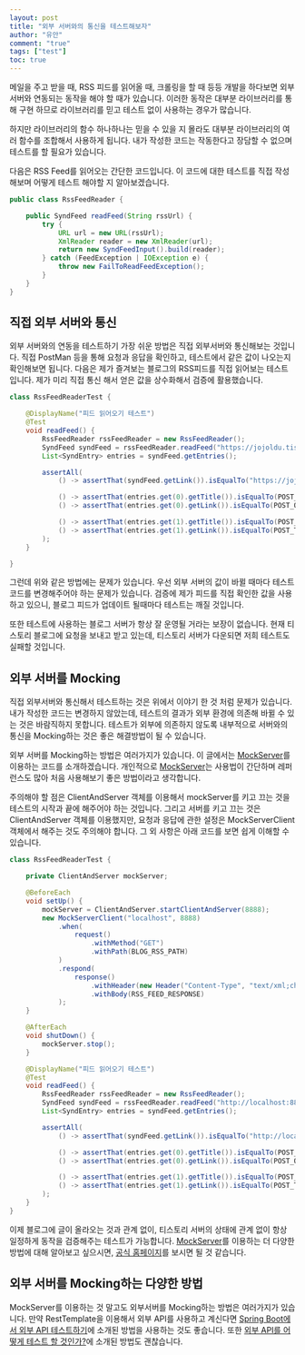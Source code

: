 ```yaml
---
layout: post
title: "외부 서버와의 통신을 테스트해보자"
author: "유안"
comment: "true"
tags: ["test"]
toc: true
---
```


메일을 주고 받을 때, RSS 피드를 읽어올 때, 크롤링을 할 때 등등 개발을 하다보면 외부서버와 연동되는 동작을 해야 할 때가 있습니다.
이러한 동작은 대부분 라이브러리를 통해 구현 하므로 라이브러리를 믿고 테스트 없이 사용하는 경우가 많습니다.

하지만 라이브러리의 함수 하나하나는 믿을 수 있을 지 몰라도 대부분 라이브러리의 여러 함수를 조합해서 사용하게 됩니다.
내가 작성한 코드는 작동한다고 장담할 수 없으며 테스트를 할 필요가 있습니다.

다음은 RSS Feed를 읽어오는 간단한 코드입니다.
이 코드에 대한 테스트를 직접 작성해보며 어떻게 테스트 해야할 지 알아보겠습니다.
```java
public class RssFeedReader {

    public SyndFeed readFeed(String rssUrl) {
        try {
            URL url = new URL(rssUrl);
            XmlReader reader = new XmlReader(url);
            return new SyndFeedInput().build(reader);
        } catch (FeedException | IOException e) {
            throw new FailToReadFeedException();
        }
    }
}
```  

## 직접 외부 서버와 통신

외부 서버와의 연동을 테스트하기 가장 쉬운 방법은 직접 외부서버와 통신해보는 것입니다.
직접 PostMan 등을 통해 요청과 응답을 확인하고, 테스트에서 같은 값이 나오는지 확인해보면 됩니다.
다음은 제가 즐겨보는 블로그의 RSS피드를 직접 읽어보는 테스트입니다.
제가 미리 직접 통신 해서 얻은 값을 상수화해서 검증에 활용했습니다.

```java
class RssFeedReaderTest {

    @DisplayName("피드 읽어오기 테스트")
    @Test
    void readFeed() {
        RssFeedReader rssFeedReader = new RssFeedReader();
        SyndFeed syndFeed = rssFeedReader.readFeed("https://jojoldu.tistory.com/rss");
        List<SyndEntry> entries = syndFeed.getEntries();

        assertAll(
            () -> assertThat(syndFeed.getLink()).isEqualTo("https://jojoldu.tistory.com/"),

            () -> assertThat(entries.get(0).getTitle()).isEqualTo(POST_ONE_TITLE),
            () -> assertThat(entries.get(0).getLink()).isEqualTo(POST_ONE_LINK),

            () -> assertThat(entries.get(1).getTitle()).isEqualTo(POST_TWO_TITLE),
            () -> assertThat(entries.get(1).getLink()).isEqualTo(POST_TWO_LINK)
        );
    }

}
```

그런데 위와 같은 방법에는 문제가 있습니다.
우선 외부 서버의 값이 바뀔 때마다 테스트 코드를 변경해주어야 하는 문제가 있습니다.
검증에 제가 피드를 직접 확인한 값을 사용하고 있으니, 블로그 피드가 업데이트 될때마다 테스트는 깨질 것입니다.

또한 테스트에 사용하는 블로그 서버가 항상 잘 운영될 거라는 보장이 없습니다.
현재 티스토리 블로그에 요청을 보내고 받고 있는데, 티스토리 서버가 다운되면 저희 테스트도 실패할 것입니다.

## 외부 서버를 Mocking

직접 외부서버와 통신해서 테스트하는 것은 위에서 이야기 한 것 처럼 문제가 있습니다.
내가 작성한 코드는 변경하지 않았는데, 테스트의 결과가 외부 환경에 의존해 바뀔 수 있는 것은 바람직하지 못합니다.
테스트가 외부에 의존하지 않도록 내부적으로 서버와의 통신을 Mocking하는 것은 좋은 해결방법이 될 수 있습니다.

외부 서버를 Mocking하는 방법은 여러가지가 있습니다.
이 글에서는 [MockServer](https://www.mock-server.com/)를 이용하는 코드를 소개하겠습니다.
개인적으로 [MockServer](https://www.mock-server.com/)는 사용법이 간단하며 레퍼런스도 많아 처음 사용해보기 좋은 방법이라고 생각합니다.  

주의해야 할 점은 ClientAndServer 객체를 이용해서 mockServer를 키고 끄는 것을 테스트의 시작과 끝에 해주어야 하는 것입니다.
그리고 서버를 키고 끄는 것은 ClientAndServer 객체를 이용했지만, 요청과 응답에 관한 설정은 MockServerClient 객체에서 해주는 것도 주의해야 합니다.
그 외 사항은 아래 코드를 보면 쉽게 이해할 수 있습니다.

```java
class RssFeedReaderTest {

    private ClientAndServer mockServer;

    @BeforeEach
    void setUp() {
        mockServer = ClientAndServer.startClientAndServer(8888);
        new MockServerClient("localhost", 8888)
            .when(
                request()
                    .withMethod("GET")
                    .withPath(BLOG_RSS_PATH)
            )
            .respond(
                response()
                    .withHeader(new Header("Content-Type", "text/xml;charset=utf-8"))
                    .withBody(RSS_FEED_RESPONSE)
            );
    }

    @AfterEach
    void shutDown() {
        mockServer.stop();
    }

    @DisplayName("피드 읽어오기 테스트")
    @Test
    void readFeed() {
        RssFeedReader rssFeedReader = new RssFeedReader();
        SyndFeed syndFeed = rssFeedReader.readFeed("http://localhost:8888/rss");
        List<SyndEntry> entries = syndFeed.getEntries();

        assertAll(
            () -> assertThat(syndFeed.getLink()).isEqualTo("http://localhost:8888"),

            () -> assertThat(entries.get(0).getTitle()).isEqualTo(POST_ONE_TITLE),
            () -> assertThat(entries.get(0).getLink()).isEqualTo(POST_ONE_LINK),

            () -> assertThat(entries.get(1).getTitle()).isEqualTo(POST_TWO_TITLE),
            () -> assertThat(entries.get(1).getLink()).isEqualTo(POST_TWO_LINK)
        );
    }
}
```

이제 블로그에 글이 올라오는 것과 관계 없이, 티스토리 서버의 상태에 관계 없이 항상 일정하게 동작을 검증해주는 테스트가 가능합니다.
[MockServer](https://www.mock-server.com/)를 이용하는 더 다양한 방법에 대해 알아보고 싶으시면, [공식 홈페이지](https://www.mock-server.com/)를 보시면 될 것 같습니다.

## 외부 서버를 Mocking하는 다양한 방법

MockServer를 이용하는 것 말고도 외부서버를 Mocking하는 방법은 여러가지가 있습니다.
만약 RestTemplate을 이용해서 외부 API를 사용하고 계신다면 [Spring Boot에서 외부 API 테스트하기](https://jojoldu.tistory.com/341)에 소개된 방법을 사용하는 것도 좋습니다.
또한 [외부 API를 어떻게 테스트 할 것인가?](https://velog.io/@kyle/%EC%99%B8%EB%B6%80-API%EB%A5%BC-%EC%96%B4%EB%96%BB%EA%B2%8C-%ED%85%8C%EC%8A%A4%ED%8A%B8-%ED%95%A0-%EA%B2%83%EC%9D%B8%EA%B0%80)에 소개된 방법도 괜찮습니다.

